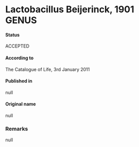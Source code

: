 # Lactobacillus Beijerinck, 1901 GENUS

#### Status
ACCEPTED

#### According to
The Catalogue of Life, 3rd January 2011

#### Published in
null

#### Original name
null

### Remarks
null